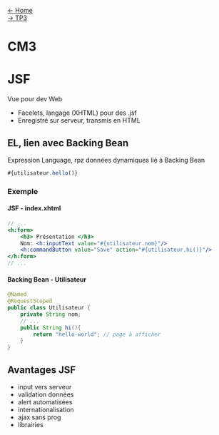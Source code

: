 [← Home](../README.md)    
[→ TP3](https://github.com/azerpas/school-7-jakarta)

# CM3

# JSF
Vue pour dev Web
- Facelets, langage (XHTML) pour des .jsf 
- Enregistré sur serveur, transmis en HTML

## EL, lien avec Backing Bean
Expression Language, rpz données dynamiques lié à Backing Bean
```jsx
#{utilisateur.hello()}
```

### Exemple
#### JSF - index.xhtml
```jsx
// ...
<h:form>
    <h3> Présentation </h3>
    Nom: <h:inputText value="#{utilisateur.nom}"/>
    <h:commandButton value="Save" action="#{utilisateur.hi()}"/> 
</h:form>
// ...
```

#### Backing Bean - Utilisateur
```java
@Named
@RequestScoped
public class Utilisateur {
    private String nom;
    // ...
    public String hi(){
        return "hello-world"; // page à afficher
    }
}
```

## Avantages JSF
- input vers serveur
- validation données
- alert automatisées
- internationalisation
- ajax sans prog
- librairies
